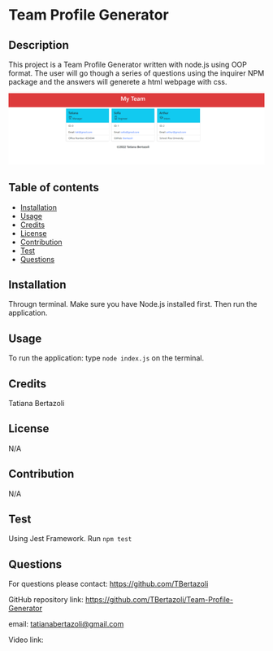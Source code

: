    # Team Profile Generator      

   ## Description
   This project is a Team Profile Generator written with node.js using OOP format. The user will go though a series of questions using the inquirer NPM package and the answers will generete a html webpage with css.

   <img src="assets/images/Screenshot 2022-10-20 151430.png">
    
   ## Table of contents
   - [Installation](#installation)
   - [Usage](#usage)
   - [Credits](#credits)
   - [License](#license)
   - [Contribution](#contribution)
   - [Test](#test)
   - [Questions](#questions)

   ## Installation
   Througn terminal. Make sure you have Node.js installed first. Then run the application.
   
   ## Usage
   To run the application: type `node index.js` on the terminal.
   
   ## Credits
   Tatiana Bertazoli
  
   ## License
   N/A
     

   ## Contribution
   N/A   
 
   
   ## Test
   Using Jest Framework. Run `npm test`

   ## Questions
   For questions please contact: https://github.com/TBertazoli

   GitHub repository link: https://github.com/TBertazoli/Team-Profile-Generator   
   
   
   email: tatianabertazoli@gmail.com

   Video link: 
    